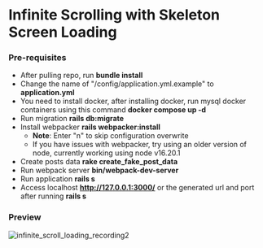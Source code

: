 # Infinite Scrolling with Skeleton Screen Loading

### Pre-requisites
 - After pulling repo, run **bundle install**
 - Change the name of "/config/application.yml.example" to **application.yml**
 - You need to install docker, after installing docker, run mysql docker containers using this command **docker compose up -d**
 - Run migration **rails db:migrate**
 - Install webpacker **rails webpacker:install**
   - **Note**: Enter "n" to skip configuration overwrite
   - If you have issues with webpacker, try using an older version of node, currently working using node v16.20.1
 - Create posts data **rake create_fake_post_data**
 - Run webpack server **bin/webpack-dev-server**
 - Run application **rails s**
 - Access localhost **http://127.0.0.1:3000/** or the generated url and port after running **rails s**

### Preview
![infinite_scroll_loading_recording2](https://github.com/voidzenn/infinite_scroll_loading_rails/assets/47482620/f9a415eb-bbf5-4fc3-8ec0-2ba5fdee1c4b)

